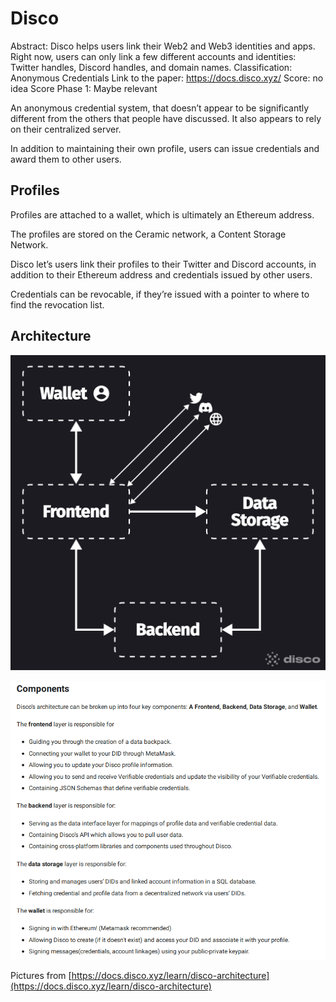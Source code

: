 # Disco

Abstract: Disco helps users link their Web2 and Web3 identities and apps. Right now, users can only link a few different accounts and identities: Twitter handles, Discord handles, and domain names.
Classification: Anonymous Credentials
Link to the paper: https://docs.disco.xyz/
Score: no idea
Score Phase 1: Maybe relevant

An anonymous credential system, that doesn’t appear to be significantly different from the others that people have discussed.  It also appears to rely on their centralized server.

In addition to maintaining their own profile, users can issue credentials and award them to other users.

## Profiles

Profiles are attached to a wallet, which is ultimately an Ethereum address.

The profiles are stored on the Ceramic network, a Content Storage Network.

Disco let’s users link their profiles to their Twitter and Discord accounts, in addition to their Ethereum address and credentials issued by other users.

Credentials can be revocable, if they’re issued with a pointer to where to find the revocation list.

## Architecture

![Untitled](Disco%20cb6e4918ef604355b9bdf7bba6f3abb1/Untitled.png)

![Untitled](Disco%20cb6e4918ef604355b9bdf7bba6f3abb1/Untitled%201.png)

Pictures from [https://docs.disco.xyz/learn/disco-architecture](https://docs.disco.xyz/learn/disco-architecture)